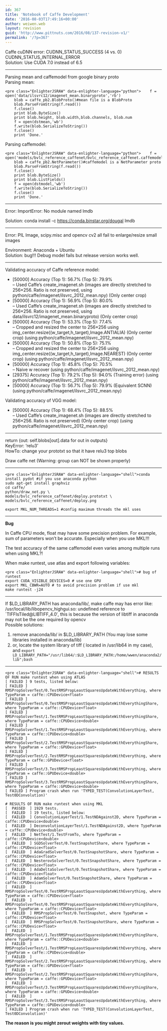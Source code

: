 ```yaml
---
id: 367
title: 'Notebook of Caffe Development'
date: '2016-08-03T17:49:16+00:00'
author: weiwen.web
layout: revision
guid: 'http://www.pittnuts.com/2016/08/137-revision-v1/'
permalink: '/?p=367'
---
```


Caffe cuDNN error: CUDNN\_STATUS\_SUCCESS (4 vs. 0) CUDNN\_STATUS\_INTERNAL\_ERROR  
Solution: Use CUDA 7.0 instead of 6.5

- - - - - -

Parsing mean and caffemodel from google binary proto  
Parsing mean:

```
<pre class="EnlighterJSRAW" data-enlighter-language="python">    f = open('data/ilsvrc12/imagenet_mean.binaryproto','rb')
    blob = caffe_pb2.BlobProto()#mean file is a BlobProto
    blob.ParseFromString(f.read())
    f.close()
    print blob.ByteSize()
    print blob.height, blob.width,blob.channels, blob.num
    f = open(dstmean,'wb')    
    f.write(blob.SerializeToString())
    f.close()
    print 'Done.'
```

Parsing caffemodel:

```
<pre class="EnlighterJSRAW" data-enlighter-language="python">    f = open('models/bvlc_reference_caffenet/bvlc_reference_caffenet.caffemodel','rb')
    blob = caffe_pb2.NetParameter()#caffemodel is a NetParameter proto
    blob.ParseFromString(f.read())
    f.close()
    print blob.ByteSize()
    print blob.ListFields()
    f = open(dstmodel,'wb')    
    f.write(blob.SerializeToString())
    f.close()
    print 'Done.'
```

- - - - - -

Error: ImportError: No module named lmdb

Solution: conda install -c https://conda.binstar.org/dougal lmdb

- - - - - -

Error: PIL Image, scipy.misc and opencv cv2 all fail to enlarge/resize small images

Environment: Anaconda + Ubuntu  
Solution: bug!!! Debug model fails but release version works well.

- - - - - -

Validating accuracy of Caffe reference model:

- \[50000\] Accuracy (Top 1): 56.7% (Top 5): 79.9%  
    – Used Caffe’s create\_imagenet.sh (images are directly stretched to 256×256. Ratio is not preserved, using python/caffe/imagenet/ilsvrc\_2012\_mean.npy) (Only center crop)
- \[50000\] Accuracy (Top 1): 56.9% (Top 5): 80.0%  
    – Used Caffe’s create\_imagenet.sh (images are directly stretched to 256×256. Ratio is not preserved, using data/ilsvrc12/imagenet\_mean.binaryproto) (Only center crop)
- \[50000\] Accuracy (Top 1): 53.3% (Top 5): 77.4%  
    – Cropped and resized the center to 256×256 using img\_center.resize((w\_target,h\_target),Image.ANTIALIA) (Only center crop) (using python/caffe/imagenet/ilsvrc\_2012\_mean.npy)
- \[50000\] Accuracy (Top 1): 50.8% (Top 5): 75.1%  
    – Cropped and resized the center to 256×256 using img\_center.resize((w\_target,h\_target),Image.NEAREST) (Only center crop) (using python/caffe/imagenet/ilsvrc\_2012\_mean.npy)
- \[50000\] Accuracy (Top 1): 45.8% (Top 5): 70.5%  
    – Naive w recover (using python/caffe/imagenet/ilsvrc\_2012\_mean.npy)
- \[29375\] Accuracy (Top 1): 79.2% (Top 5): 94.0% (Training error) (using python/caffe/imagenet/ilsvrc\_2012\_mean.npy)
- \[50000\] Accuracy (Top 1): 56.7% (Top 5): 79.9% (Equivalent SCNN) (using python/caffe/imagenet/ilsvrc\_2012\_mean.npy)

Validating accuracy of VGG model:

- \[50000\] Accuracy (Top 1): 68.4% (Top 5): 88.5%  
    – Used Caffe’s create\_imagenet.sh (images are directly stretched to 256×256. Ratio is not preserved) (Only center crop) (using python/caffe/imagenet/ilsvrc\_2012\_mean.npy)

- - - - - -

return {out: self.blobs\[out\].data for out in outputs}  
KeyError: ‘relu3’  
HowTo: change your prototxt so that it have relu3 top blobs

Draw caffe net (Warning: group can NOT be shown properly)

- - - - - -

```
<pre class="EnlighterJSRAW" data-enlighter-language="shell">conda install pydot #if you use anaconda python
sudo apt-get install graphviz
cd caffe/
python/draw_net.py \
models/bvlc_reference_caffenet/deploy.prototxt \
models/bvlc_reference_caffenet/deploy.png

export MKL_NUM_THREADS=1 #config maximum threads the mkl uses
```

- - - - - -

**Bug**

In Caffe CPU mode, float may have some precision problem. For example, sum of parameters won’t be accurate. Especially when you use MKL!!!

The test accuracy of the same caffemodel even varies among multiple runs when using MKL?!

When make runtest, use atlas and export following variables:

```
<pre class="EnlighterJSRAW" data-enlighter-language="shell"># bug of runtest
export CUDA_VISIBLE_DEVICES=0 # use one GPU
export MKL_CBWR=AUTO # to avoid precision problem if use mkl
make runtest -j24
```

- - - - - -

If $LD\_LIBRARY\_PATH has anaconda/lib/, make caffe may has error like:  
/usr/local/lib/libopencv\_highgui.so: undefined reference to `TIFFIsTiled@LIBTIFF\_4.0′, this is because the version of libtiff in anaconda may not be the one required by opencv  
Possible solutions:

1. remove anaconda/lib/ in $LD\_LIBRARY\_PATH (You may lose some libraries installed in anaconda/lib)
2. or, locate the system library of tiff ( located in /usr/lib64 in my case), and `export LD_LIBRARY_PATH="/usr/lib64/:$LD_LIBRARY_PATH:/home/wwen/anaconda2/lib";bash`

- - - - - -

```
<pre class="EnlighterJSRAW" data-enlighter-language="shell"># RESULTS OF RUN make runtest when using ATLAS
[ FAILED ] 9 tests, listed below:
[ FAILED ] RMSPropSolverTest/0.TestRMSPropLeastSquaresUpdateWithEverything, where TypeParam = caffe::CPUDevice<float>
[ FAILED ] RMSPropSolverTest/0.TestRMSPropLeastSquaresUpdateWithEverythingShare, where TypeParam = caffe::CPUDevice<float>
[ FAILED ] RMSPropSolverTest/1.TestRMSPropLeastSquaresUpdateWithEverythingShare, where TypeParam = caffe::CPUDevice<double>
[ FAILED ] RMSPropSolverTest/1.TestRMSPropLeastSquaresUpdateWithEverything, where TypeParam = caffe::CPUDevice<double>
[ FAILED ] RMSPropSolverTest/2.TestRMSPropLeastSquaresUpdateWithEverythingShare, where TypeParam = caffe::GPUDevice<float>
[ FAILED ] RMSPropSolverTest/2.TestRMSPropLeastSquaresUpdateWithEverything, where TypeParam = caffe::GPUDevice<float>
[ FAILED ] RMSPropSolverTest/3.TestRMSPropLeastSquaresUpdateWithEverything, where TypeParam = caffe::GPUDevice<double>
[ FAILED ] RMSPropSolverTest/3.TestRMSPropLeastSquaresUpdateWithEverythingShare, where TypeParam = caffe::GPUDevice<double>
[ FAILED ] Program crash when run 'TYPED_TEST(ConvolutionLayerTest, Test0DConvolution)'

# RESULTS OF RUN make runtest when using MKL
[  PASSED  ] 1929 tests.
[  FAILED  ] 19 tests, listed below:
[  FAILED  ] ConvolutionLayerTest/1.TestNDAgainst2D, where TypeParam = caffe::CPUDevice<double>
[  FAILED  ] DeconvolutionLayerTest/1.TestNDAgainst2D, where TypeParam = caffe::CPUDevice<double>
[  FAILED  ] NetTest/1.TestFromTo, where TypeParam = caffe::CPUDevice<double>
[  FAILED  ] SGDSolverTest/0.TestSnapshotShare, where TypeParam = caffe::CPUDevice<float>
[  FAILED  ] AdaGradSolverTest/0.TestSnapshotShare, where TypeParam = caffe::CPUDevice<float>
[  FAILED  ] NesterovSolverTest/0.TestSnapshotShare, where TypeParam = caffe::CPUDevice<float>
[  FAILED  ] AdaDeltaSolverTest/0.TestSnapshotShare, where TypeParam = caffe::CPUDevice<float>
[  FAILED  ] AdamSolverTest/0.TestSnapshotShare, where TypeParam = caffe::CPUDevice<float>
[  FAILED  ] RMSPropSolverTest/0.TestRMSPropLeastSquaresUpdateWithEverything, where TypeParam = caffe::CPUDevice<float>
[  FAILED  ] RMSPropSolverTest/0.TestRMSPropLeastSquaresUpdateWithEverythingShare, where TypeParam = caffe::CPUDevice<float>
[  FAILED  ] RMSPropSolverTest/0.TestSnapshot, where TypeParam = caffe::CPUDevice<float>
[  FAILED  ] RMSPropSolverTest/0.TestSnapshotShare, where TypeParam = caffe::CPUDevice<float>
[  FAILED  ] RMSPropSolverTest/1.TestRMSPropLeastSquaresUpdateWithEverythingShare, where TypeParam = caffe::CPUDevice<double>
[  FAILED  ] RMSPropSolverTest/1.TestRMSPropLeastSquaresUpdateWithEverything, where TypeParam = caffe::CPUDevice<double>
[  FAILED  ] RMSPropSolverTest/2.TestRMSPropLeastSquaresUpdateWithEverything, where TypeParam = caffe::GPUDevice<float>
[  FAILED  ] RMSPropSolverTest/2.TestRMSPropLeastSquaresUpdateWithEverythingShare, where TypeParam = caffe::GPUDevice<float>
[  FAILED  ] RMSPropSolverTest/3.TestRMSPropLeastSquaresUpdateWithEverythingShare, where TypeParam = caffe::GPUDevice<double>
[  FAILED  ] RMSPropSolverTest/3.TestRMSPropLeastSquaresUpdateWithEverything, where TypeParam = caffe::GPUDevice<double>
[ FAILED ] Program crash when run 'TYPED_TEST(ConvolutionLayerTest, Test0DConvolution)'
```

**The reason is you might zerout weights with tiny values.**